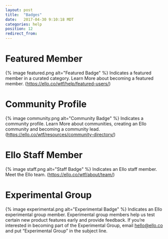 ```yaml
---
layout: post
title:  "Badges"
date:   2017-04-30 9:10:18 MDT
categories: help
position: 12
redirect_from:
---
```

# Featured Member
{% image featured.png alt="Featured Badge" %} 
Indicates a featured member in a curated category. Learn More about becoming a featured member. (https://ello.co/wtf/help/featured-users/)

# Community Profile
{% image community.png alt="Community Badge" %} 
Indicates a community profile. Learn More about communities, creating an Ello community and becoming a community lead. (https://ello.co/wtf/resources/community-directory/)

# Ello Staff Member
{% image staff.png alt="Staff Badge" %} 
Indicates an Ello staff member. Meet the Ello team. (https://ello.co/wtf/about/team/)

# Experimental Group 
{% image experimental.png alt="Experimental Badge" %} 
Indicates an Ello experimental group member. Experimental group members help us test certain new product features early and provide feedback. If you’re interested in becoming part of the Experimental Group, email hello@ello.co and put “Experimental Group” in the subject line.

